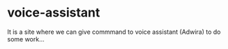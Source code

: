# voice-assistant
It is a site where we can give commmand to voice assistant (Adwira) to do some work...
